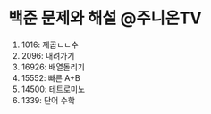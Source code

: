 # 백준 문제와 해설 @주니온TV

1. 1016: 제곱ㄴㄴ수
2. 2096: 내려가기
3. 16926: 배열돌리기
4. 15552: 빠른 A+B
5. 14500: 테트로미노
6. 1339: 단어 수학
